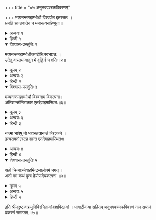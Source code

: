 +++
title = "०७ अनुभवपञ्चकविवरणम्"

+++
भय्यनन्तमहाम्भोधौ विश्वपोत इतस्ततः ।  
भ्रमति सान्तवातेन न ममास्त्यसहिष्णुता॥  
  
<details><summary>अन्वयः १</summary>

अनन्तमहाम्भोधी माये स्वान्तवातेन विश्वपोतः इतस्ततः भ्रमति; मम असहिष्णुता न अस्ति ॥ १॥
</details>

<details><summary>हिन्दी १</summary>

पञ्चम प्रकरण के विषें गुरुने इस प्रकार वर्णन किया कि, लय योग का आश्रय किये बिना सांसारिक व्यवहारों का विक्षेप अवश्य होता है, तिस के उत्तर में षष्ठ प्रकरण के विषें शिष्यने कहा कि, आत्मा के विषें इष्टअनिष्टभाव तिस कारण आत्मा का त्याग, ग्रहण, लय आदि नहीं होता है, अब इस कथनका ही पाञ्च श्लोकों से विवेचन करते हैं कि, मैं चैतन्यमय. अनन्त समुद्र हूं और मेरे विषें संसाररूपी नौ का मनरूपी वायु के वेग से चारों ओर को घूमती है तिस संसाररूपी नौ का के भ्रमण से मेरा मन इस प्रकार चलायमान नहीं होता है, जिस प्रकार नौ का से समुद्र चलायमान नहीं होता है॥१॥
</details>  
  
<details open><summary>विश्वास-प्रस्तुतिः २</summary>

मय्यनन्तमहाम्भोधौजगदीचिःस्वभावतः ।  
उदेतु वास्तमायातुन मे वृद्धिर्न च क्षतिः॥२॥
</details>

<details><summary>मूलम् २</summary>

मय्यनन्तमहाम्भोधौजगदीचिःस्वभावतः ।  
उदेतु वास्तमायातुन मे वृद्धिर्न च क्षतिः॥२॥
</details>  
  
<details><summary>अन्वयः २</summary>

अनन्तमहाम्भोधौ मयि स्वभावतः जगद्दीचिः उदेतु; वा अस्तम् आयातु, मे वृद्धिः न क्षतिः च न ॥ २॥
</details>

<details><summary>हिन्दी २</summary>

.इस प्रकार यह वर्णन किया कि, संसार के व्यवहारों से आत्मा की कोई हानि नहीं होती है और अब यह वर्णन करते हैं कि, संसार की उत्पत्ति और लय से भी आत्मा की कोई हानि नहीं होती है, मैं चैतन्यमय अनन्तरूप समुद्र हूं, तिस मेरे (आत्माके) विषें स्वभाव से संसाररूपी तरङ्ग उत्पन्न होते हैं और नष्ट हो जाते हैं, तिन संसाररूपी तरङ्गों के उत्पन्न होने से मेरा कोई लाभ नहीं होता है और नष्ट होने से हानि नहीं होती है क्योङ्कि, में सर्वव्यापी हूं इस कारण मेरी उत्पत्ति नहीं हो सकती है और मैं अनन्त हूं इस कारण मेरा लय (नाश) नहीं हो सकता है ॥२॥
</details>  
  
<details open><summary>विश्वास-प्रस्तुतिः ३</summary>

मय्यनन्तमहाम्भोधौ विश्वनाम विकल्पना।  
अतिशान्तोनिराकार एतदेवाहमास्थितः॥३॥
</details>

<details><summary>मूलम् ३</summary>

मय्यनन्तमहाम्भोधौ विश्वनाम विकल्पना।  
अतिशान्तोनिराकार एतदेवाहमास्थितः॥३॥
</details>  
  
<details><summary>अन्वयः ३</summary>

अनन्तमहाम्भोधौ मयि विश्वम् विकल्पना नाम ( अतः ) अहम् अतिशान्तः निराकारः एतत् एव मास्थितः (अस्मि ) ॥३॥
</details>

<details><summary>हिन्दी ३</summary>

इस कहे हुए समुद्र और तरङ्ग के दृष्टान्त से आत्मा के विषें परिणामीपने की शङ्का होती है, तिस शङ्का की निवृत्ति के अर्थ कहते हैं कि, अनन्तसमुद्ररूप जो मैं तिस मेरे विषें जगत् केवल कल्पनामात्र है सत्य नहीं है, इस कारण ही में शान्त कहिये सम्पूर्ण विकाररहित और निराकार तथा केवल आत्मज्ञान का आश्रित हूं ॥३॥
</details>  
  
नात्मा भावेषु नो भावस्तत्रानन्ते निरञ्जने ।  
इत्यसक्तोऽस्टह शान्त एतदेवाहमास्थितः४  
<details><summary>अन्वयः ४</summary>

मावेषु आत्मा न, अनन्ते निरञ्जने तत्र भावः नो इति माम् मसक्तः भस्पृहः शान्तः एतत् एव आश्रितः (अस्मि)॥४॥
</details>

<details><summary>हिन्दी ४</summary>

अब आत्मा की शान्तस्वरूपताका ही वर्णन करते हैं कि, देह इन्द्रियादि पदार्थों के विषें आत्मपना अर्थात् सत्यपना नहीं है, क्योङ्कि देहेन्द्रियादि पदार्थ उत्पन्न होते हैं और नष्ट होते हैं और देह-इन्द्रियादिरूप उपाधि आत्मा के विषें नहीं है, क्योङ्कि आत्मा अनन्त और निरञ्जन है, इस कारण ही इच्छारहित और शान्त तथा तत्वज्ञान का आश्रित हूं ॥४॥
</details>  
  
<details open><summary>विश्वास-प्रस्तुतिः ५</summary>

अहो चिन्मात्रमेवाहमिन्द्रजालोपमं जगत् ।  
अतो मम कथं कुत्र हेयोपादेयकल्पना ॥५॥
</details>

<details><summary>मूलम् ५</summary>

अहो चिन्मात्रमेवाहमिन्द्रजालोपमं जगत् ।  
अतो मम कथं कुत्र हेयोपादेयकल्पना ॥५॥
</details>  
  
<details><summary>अन्वयः ५</summary>

अहो अहम् चिन्मात्रम् एव जगत् इन्द्रजालोपमम् अतः मम हेयोपादेयकल्पना कुत्र कथम् ( स्यात् ) ॥५॥
</details>

<details><summary>हिन्दी ५</summary>

आत्मा इच्छादिरहित है इस विषय में और हेतु कहते हैं कि, अहो मैं अलौकिक चैतन्यमात्र हूं और जगत इन्द्रजाल कहिये बाजीगर के चरित्रों की समान है, इस कारण किसी पदार्थ के विषें मेरे ग्रहण करने की और त्यागने की कल्पना किस प्रकार हो सकती है ? अर्थात् न तो मैं किसी पदार्थ को त्यागता हूं और न ग्रहण करता हूं ॥५॥
</details>  
  
इति श्रीमदृष्टावक्रमुनिविरचितायां ब्रह्मविद्यायां । भाषाटीकया सहितम् अनुभवपञ्चकविवरणं नाम सप्तमं प्रकरणं समाप्तम् ॥७॥  
  
